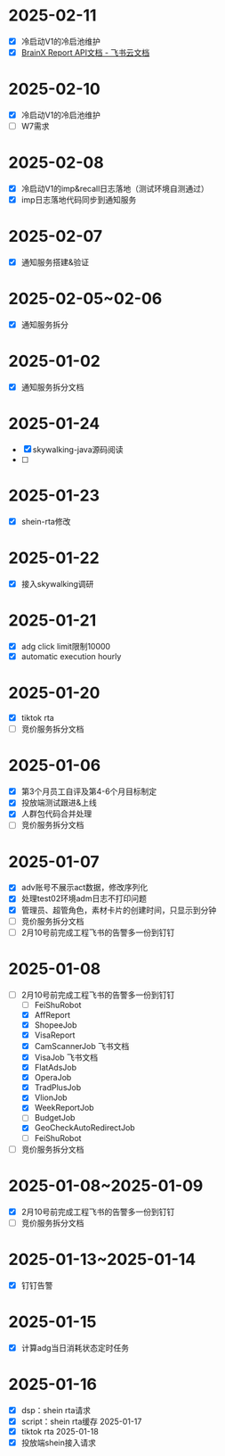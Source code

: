 # 2025-02-11
- [x] 冷启动V1的冷启池维护
- [x] [‌​​​﻿‬⁠​​​‍‌‬⁠​‬‍​‍​​​‬​​‌​​​​‬​‬​‬﻿⁠‌⁠​‬‬​‍​​‬​﻿​BrainX Report API文档 - 飞书云文档](https://biu6ihvvco.feishu.cn/wiki/XMuawq39eiadQtkDr74c9PGGnTh?table=tblMqn5SpgVt9qhZ&view=vewaG0lfsp)
# 2025-02-10
- [x] 冷启动V1的冷启池维护
- [ ] W7需求
# 2025-02-08
- [x] 冷启动V1的imp&recall日志落地（测试环境自测通过）
- [x] imp日志落地代码同步到通知服务
# 2025-02-07
- [x] 通知服务搭建&验证
# 2025-02-05~02-06
 - [x] 通知服务拆分
# 2025-01-02
- [x] 通知服务拆分文档
# 2025-01-24
- [x] skywalking-java源码阅读
- [ ] 
# 2025-01-23
- [x] shein-rta修改
# 2025-01-22
- [x] 接入skywalking调研
# 2025-01-21
- [x] adg click limit限制10000
- [x] automatic execution hourly
# 2025-01-20
- [x] tiktok rta 
- [ ] 竞价服务拆分文档
# 2025-01-06
- [x] 第3个月员工自评及第4-6个月目标制定
- [x] 投放端测试跟进&上线
- [x] 人群包代码合并处理
- [ ] 竞价服务拆分文档
# 2025-01-07
- [x] adv账号不展示act数据，修改序列化
- [x] 处理test02环境adm日志不打印问题
- [x] 管理员、超管角色，素材卡片的创建时间，只显示到分钟
- [ ] 竞价服务拆分文档
- [ ] 2月10号前完成工程飞书的告警多一份到钉钉
# 2025-01-08
- [ ] 2月10号前完成工程飞书的告警多一份到钉钉
	- [ ] FeiShuRobot
	- [x] AffReport
	- [x] ShopeeJob
	- [x] VisaReport
	- [x] CamScannerJob 飞书文档
	- [x] VisaJob 飞书文档
	- [x] FlatAdsJob
	- [x] OperaJob
	- [x] TradPlusJob
	- [x] VlionJob
	- [x] WeekReportJob
	- [ ] BudgetJob
	- [x] GeoCheckAutoRedirectJob
	- [ ] FeiShuRobot
- [ ] 竞价服务拆分文档
# 2025-01-08~2025-01-09
- [x] 2月10号前完成工程飞书的告警多一份到钉钉
- [ ] 竞价服务拆分文档
# 2025-01-13~2025-01-14
- [x] 钉钉告警
# 2025-01-15
- [x] 计算adg当日消耗状态定时任务
# 2025-01-16
- [x] dsp：shein rta请求
- [x] script：shein rta缓存
2025-01-17
- [x] tiktok rta
2025-01-18
- [x] 投放端shein接入请求
